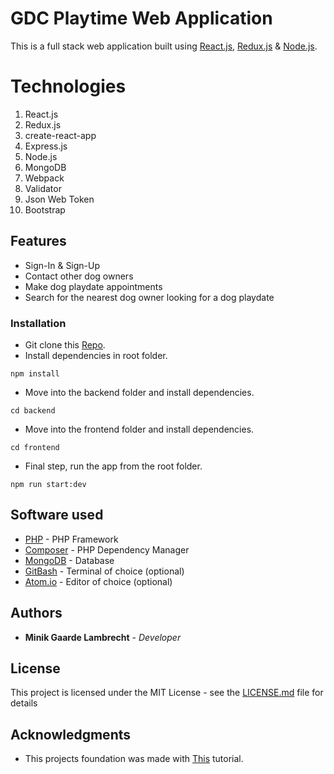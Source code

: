 # GDC Playtime Web Application

This is a full stack web application built using [React.js](https://reactjs.org/), [Redux.js](https://redux.js.org/) & [Node.js](https://nodejs.org/en/).

# Technologies

1. React.js
2. Redux.js
3. create-react-app
4. Express.js
5. Node.js
6. MongoDB
7. Webpack
8. Validator
9. Json Web Token
10. Bootstrap

## Features

* Sign-In & Sign-Up
* Contact other dog owners
* Make dog playdate appointments
* Search for the nearest dog owner looking for a dog playdate


### Installation

* Git clone this [Repo](https://github.com/MinikLambrecht/Gui-Project).
* Install dependencies in root folder.
```
npm install
```
* Move into the backend folder and install dependencies.
```
cd backend
```
* Move into the frontend folder and install dependencies.
```
cd frontend
```
* Final step, run the app from the root folder.
```
npm run start:dev
```

## Software used

* [PHP](http://php.net/downloads.php) - PHP Framework
* [Composer](https://getcomposer.org/download/) - PHP Dependency Manager
* [MongoDB](https://www.mongodb.com/download-center/community) - Database
* [GitBash](https://git-scm.com/downloads) - Terminal of choice (optional)
* [Atom.io](https://atom.io/) - Editor of choice (optional)

## Authors

* **Minik Gaarde Lambrecht** - *Developer*

## License

This project is licensed under the MIT License - see the [LICENSE.md](LICENSE.md) file for details

## Acknowledgments

* This projects foundation was made with [This](https://appdividend.com/2018/07/18/react-redux-node-mongodb-jwt-authentication/) tutorial.
